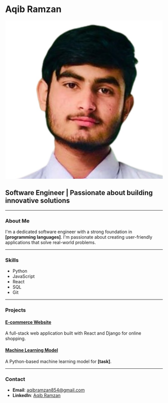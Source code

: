 # Aqib Ramzan

![Profile Picture](aqib.png)

## Software Engineer | Passionate about building innovative solutions

---

### About Me

I'm a dedicated software engineer with a strong foundation in **[programming languages]**. I'm passionate about creating user-friendly applications that solve real-world problems.

---

### Skills

- Python
- JavaScript
- React
- SQL
- Git

---

### Projects

#### [E-commerce Website](#)
A full-stack web application built with React and Django for online shopping.

#### [Machine Learning Model](#)
A Python-based machine learning model for **[task]**.

---

### Contact

- **Email**: [aqibramzan854@gmail.com](mailto:aqibramzan854@gmail.com)
- **LinkedIn**: [Aqib Ramzan](https://www.linkedin.com/in/aqib-ramzan-554560322)

